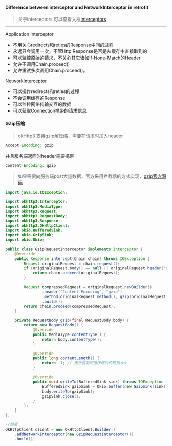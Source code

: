 #### Difference between interceptor and NetworkInterceptor in retrofit

>关于interceptors 可以查看文档[Interceptors](https://github.com/square/okhttp/wiki/Interceptors)

---
Application Interceptor   
- 不用关心redirects和reties的Response中间的过程
- 永远只会调用一次，不管Http Response是否是从缓存中直接取到的
- 可以监控原始的请求，不关心其它诸如If-None-Match的Header
- 允许不调用Chain.proceed()
- 允许重试多次调用Chain.proceed()。

NetworkInterceptor

- 可以操作redirects和reties的过程
- 不会调用缓存的Response
- 可以监控网络传输交互的数据
- 可以获取Connection携带的请求信息



#### GZip压缩
> okHttp3 支持gzip解压缩，需要在请求时加入header 
```java
Accept-Encoding: gzip
```
并且服务端返回时header需要携带
```java
Content-Encoding: gzip
```

> 如果需要向服务端post大量数据，官方采用拦截器的方式实现，[gzip官方源码](https://github.com/square/okhttp/blob/7135628c645892faf1a48a8cff464e0ed4ad88cb/samples/guide/src/main/java/okhttp3/recipes/RequestBodyCompression.java)

```java
import java.io.IOException;

import okhttp3.Interceptor;
import okhttp3.MediaType;
import okhttp3.Request;
import okhttp3.RequestBody;
import okhttp3.Response;
import okhttp3.OkHttpClient;
import okio.BufferedSink;
import okio.GzipSink;
import okio.Okio;

public class GzipRequestInterceptor implements Interceptor {
    @Override
    public Response intercept(Chain chain) throws IOException {
        Request originalRequest = chain.request();
        if (originalRequest.body() == null || originalRequest.header("Content-Encoding") != null) {
            return chain.proceed(originalRequest);
        }

        Request compressedRequest = originalRequest.newBuilder()
                .header("Content-Encoding", "gzip")
                .method(originalRequest.method(), gzip(originalRequest.body()))
                .build();
        return chain.proceed(compressedRequest);
    }

    private RequestBody gzip(final RequestBody body) {
        return new RequestBody() {
            @Override
            public MediaType contentType() {
                return body.contentType();
            }

            @Override
            public long contentLength() {
                return -1; // 无法提前知道压缩后的数据大小
            }

            @Override
            public void writeTo(BufferedSink sink) throws IOException {
                BufferedSink gzipSink = Okio.buffer(new GzipSink(sink));
                body.writeTo(gzipSink);
                gzipSink.close();
            }
        };
    }
};

//然后
OkHttpClient client = new OkHttpClient.Builder()
    .addNetworkInterceptor(new GzipRequestInterceptor())
    .build();
```